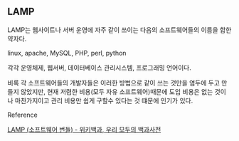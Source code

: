 ## LAMP

LAMP는 웹사이트나 서버 운영에 자주 같이 쓰이는 다음의 소프트웨어들의 이름을 합한 약자다.

linux, apache, MySQL, PHP, perl, python

각각 운영체제, 웹서버, 데이터베이스 관리시스템, 프로그래밍 언어이다.

비록 각 소프트웨어들의 개발자들은 이러한 방법으로 같이 쓰는 것만을 염두에 두고 만들지 않았지만, 현재 저렴한 비용(모두 자유 소프트웨어)때문에 도입 비용은 없는 것이나 마찬가지이고 관리 비용만 쉽게 구할수 있다는 것 떄문에 인기가 있다.

Reference

[LAMP (소프트웨어 번들) - 위키백과, 우리 모두의 백과사전](<https://ko.wikipedia.org/wiki/LAMP_(%EC%86%8C%ED%94%84%ED%8A%B8%EC%9B%A8%EC%96%B4_%EB%B2%88%EB%93%A4)>)
